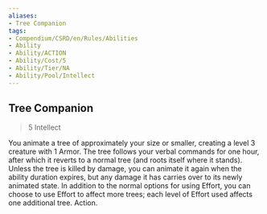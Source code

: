 ```yaml
---
aliases:
- Tree Companion
tags:
- Compendium/CSRD/en/Rules/Abilities
- Ability
- Ability/ACTION
- Ability/Cost/5
- Ability/Tier/NA
- Ability/Pool/Intellect
---
```


  
## Tree Companion  
>5  Intellect  
  
You animate a tree of approximately your size or smaller, creating a level 3 creature with 1 Armor. The tree follows your verbal commands for one hour, after which it reverts to a normal tree (and roots itself where it stands). Unless the tree is killed by damage, you can animate it again when the ability duration expires, but any damage it has carries over to its newly animated state. In addition to the normal options for using Effort, you can choose to use Effort to affect more trees; each level of Effort used affects one additional tree. Action.